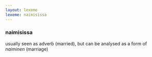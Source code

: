```yaml
---
layout: lexeme
lexeme: naimisissa
---
```


###  naimisissa 
usually seen as adverb (married), but can be analysed as a form of *naiminen* (marriage)

